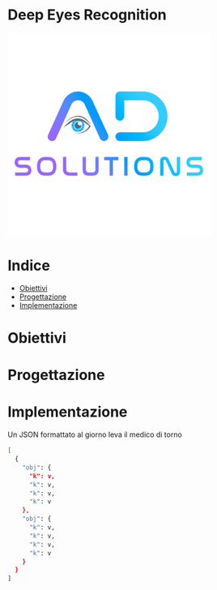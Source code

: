 # Deep Eyes Recognition
<img src="readme_materials/logo.png" width="400" height="400">

# Indice
- [Obiettivi](#obiettivi)
- [Progettazione](#progettazione)
- [Implementazione](#implementazione)

# Obiettivi

# Progettazione

# Implementazione

Un JSON formattato al giorno leva il medico di torno
```bash
[
  {
    "obj": {
      "k": v,
      "k": v,
      "k": v,
      "k": v
    },
    "obj": {
      "k": v,
      "k": v,
      "k": v,
      "k": v
    }
  }
]
```